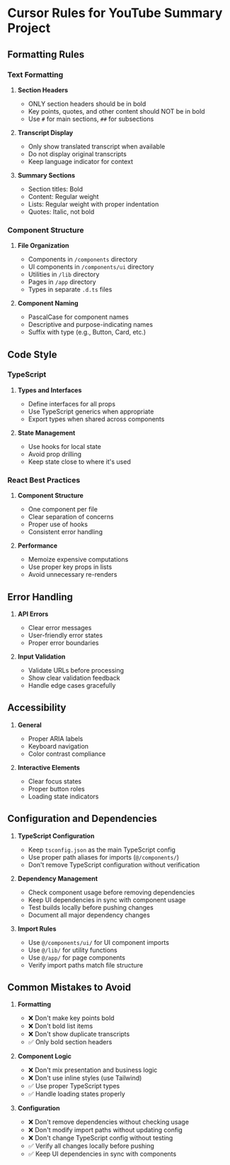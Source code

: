 # Cursor Rules for YouTube Summary Project

## Formatting Rules

### Text Formatting
1. **Section Headers**
   - ONLY section headers should be in bold
   - Key points, quotes, and other content should NOT be in bold
   - Use `#` for main sections, `##` for subsections

2. **Transcript Display**
   - Only show translated transcript when available
   - Do not display original transcripts
   - Keep language indicator for context

3. **Summary Sections**
   - Section titles: Bold
   - Content: Regular weight
   - Lists: Regular weight with proper indentation
   - Quotes: Italic, not bold

### Component Structure
1. **File Organization**
   - Components in `/components` directory
   - UI components in `/components/ui` directory
   - Utilities in `/lib` directory
   - Pages in `/app` directory
   - Types in separate `.d.ts` files

2. **Component Naming**
   - PascalCase for component names
   - Descriptive and purpose-indicating names
   - Suffix with type (e.g., Button, Card, etc.)

## Code Style

### TypeScript
1. **Types and Interfaces**
   - Define interfaces for all props
   - Use TypeScript generics when appropriate
   - Export types when shared across components

2. **State Management**
   - Use hooks for local state
   - Avoid prop drilling
   - Keep state close to where it's used

### React Best Practices
1. **Component Structure**
   - One component per file
   - Clear separation of concerns
   - Proper use of hooks
   - Consistent error handling

2. **Performance**
   - Memoize expensive computations
   - Use proper key props in lists
   - Avoid unnecessary re-renders

## Error Handling
1. **API Errors**
   - Clear error messages
   - User-friendly error states
   - Proper error boundaries

2. **Input Validation**
   - Validate URLs before processing
   - Show clear validation feedback
   - Handle edge cases gracefully

## Accessibility
1. **General**
   - Proper ARIA labels
   - Keyboard navigation
   - Color contrast compliance

2. **Interactive Elements**
   - Clear focus states
   - Proper button roles
   - Loading state indicators

## Configuration and Dependencies
1. **TypeScript Configuration**
   - Keep `tsconfig.json` as the main TypeScript config
   - Use proper path aliases for imports (`@/components/`)
   - Don't remove TypeScript configuration without verification

2. **Dependency Management**
   - Check component usage before removing dependencies
   - Keep UI dependencies in sync with component usage
   - Test builds locally before pushing changes
   - Document all major dependency changes

3. **Import Rules**
   - Use `@/components/ui/` for UI component imports
   - Use `@/lib/` for utility functions
   - Use `@/app/` for page components
   - Verify import paths match file structure

## Common Mistakes to Avoid
1. **Formatting**
   - ❌ Don't make key points bold
   - ❌ Don't bold list items
   - ❌ Don't show duplicate transcripts
   - ✅ Only bold section headers

2. **Component Logic**
   - ❌ Don't mix presentation and business logic
   - ❌ Don't use inline styles (use Tailwind)
   - ✅ Use proper TypeScript types
   - ✅ Handle loading states properly

3. **Configuration**
   - ❌ Don't remove dependencies without checking usage
   - ❌ Don't modify import paths without updating config
   - ❌ Don't change TypeScript config without testing
   - ✅ Verify all changes locally before pushing
   - ✅ Keep UI dependencies in sync with components 